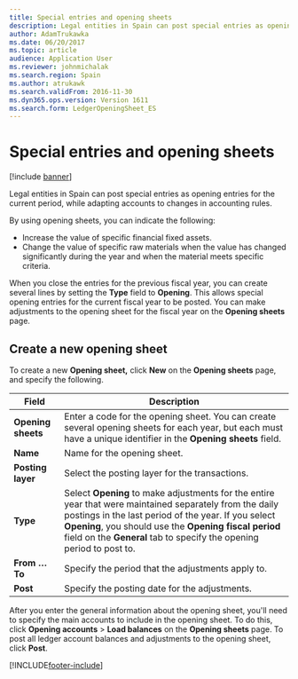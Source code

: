 ```yaml
---
title: Special entries and opening sheets
description: Legal entities in Spain can post special entries as opening entries for the current period, while adapting accounts to changes in accounting rules.
author: AdamTrukawka
ms.date: 06/20/2017
ms.topic: article
audience: Application User
ms.reviewer: johnmichalak
ms.search.region: Spain
ms.author: atrukawk
ms.search.validFrom: 2016-11-30
ms.dyn365.ops.version: Version 1611
ms.search.form: LedgerOpeningSheet_ES
---
```


# Special entries and opening sheets

[!include [banner](../../includes/banner.md)]

Legal entities in Spain can post special entries as opening entries for the current period, while adapting accounts to changes in accounting rules.

By using opening sheets, you can indicate the following:

-   Increase the value of specific financial fixed assets.
-   Change the value of specific raw materials when the value has changed significantly during the year and when the material meets specific criteria.

When you close the entries for the previous fiscal year, you can create several lines by setting the **Type** field to **Opening**. This allows special opening entries for the current fiscal year to be posted. You can make adjustments to the opening sheet for the fiscal year on the **Opening sheets** page.

## Create a new opening sheet
To create a new **Opening sheet,** click **New** on the **Opening sheets** page, and specify the following.

|  Field           |  Description |
|--------------------|----------------------------------|
| **Opening sheets** | Enter a code for the opening sheet. You can create several opening sheets for each year, but each must have a unique identifier in the **Opening sheets** field.                                                                                                                                  |
| **Name**           | Name for the opening sheet.                                                                                                                                                                                                                                                                       |
| **Posting layer**  | Select the posting layer for the transactions.                                                                                                                                                                                                                                                    |
| **Type**           | Select **Opening** to make adjustments for the entire year that were maintained separately from the daily postings in the last period of the year. If you select **Opening**, you should use the **Opening fiscal period** field on the **General** tab to specify the opening period to post to. |
| **From … To**      | Specify the period that the adjustments apply to.                                                                                                                                                                                                                                                 |
| **Post**           | Specify the posting date for the adjustments.                                                                                                                                                                                                                                                     |

After you enter the general information about the opening sheet, you'll need to specify the main accounts to include in the opening sheet. To do this, click **Opening accounts** &gt; **Load balances** on the **Opening sheets** page. To post all ledger account balances and adjustments to the opening sheet, click **Post**.





[!INCLUDE[footer-include](../../../includes/footer-banner.md)]
